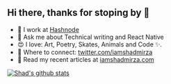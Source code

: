 ## Hi there, thanks for stoping by 👋

- 💼 I work at [Hashnode](https://hashnode.com)
- 💬 Ask me about Technical writing and React Native
- 😍 I love: Art, Poetry, Skates, Animals and Code ✨.
- 🤝 Where to connect: [twitter.com/iamshadmirza](https://www.twitter.com/iamshadmirza)
- 📝 Read my recent articles at [iamshadmirza.com](https://iamshadmirza.com)

[![Shad's github stats](https://github-readme-stats.vercel.app/api?username=iamshadmirza)](https://github.com/anuraghazra/github-readme-stats)
